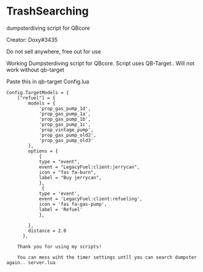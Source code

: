 # TrashSearching
dumpsterdiving script for QBcore

Creator: Doxy#3435

Do not sell anywhere, free out for use

Working Dumpsterdiving script for QBcore. Script uses QB-Target.. Will not work without qb-target

Paste this in qb-target Config.lua

```
Config.TargetModels = {
	["refuel"] = {
		models = {
			'prop_gas_pump_1d',
			'prop_gas_pump_1a',
			'prop_gas_pump_1b',
			'prop_gas_pump_1c',
			'prop_vintage_pump',
			'prop_gas_pump_old2',
			'prop_gas_pump_old3'
		},
		options = {
			{
			type = "event",
			event = "LegacyFuel:client:jerrycan",
			icon = "fas fa-burn",
			label = "Buy jerrycan",
			},
			 {
			type = 'event',
			event = 'LegacyFuel:client:refueling',
			icon = 'fas fa-gas-pump',
			label = 'Refuel'
			},
	
		},
		distance = 2.0
	  },
    
    Thank you for using my scripts!

    You can mess wiht the timer settings untll you can search dumpster again.. server.lua
